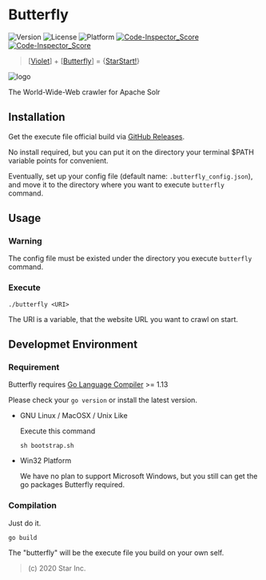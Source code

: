 # Butterfly

![Version](https://img.shields.io/badge/v1-OpenSource-3300AA.svg) ![License](https://img.shields.io/badge/license-MPL--2.0-FF6600.svg) ![Platform](https://img.shields.io/badge/base_on-StarStart!-11BAFF.svg) [![Code-Inspector_Score](https://www.code-inspector.com/project/5659/score/svg) ![Code-Inspector_Score](https://www.code-inspector.com/project/5659/status/svg)](https://frontend.code-inspector.com/public/project/5659/butterfly/dashboard)

> [[Violet](https://github.com/star-inc/violet)] + [[Butterfly](https://github.com/star-inc/butterfly)] = {[StarStart!](https://start.starinc.xyz)}

![logo](logo.svg)

The World-Wide-Web crawler for Apache Solr

## Installation

Get the execute file official build via [GitHub Releases](https://github.com/star-inc/butterfly/releases).

No install required,
but you can put it on the directory your terminal $PATH variable points for convenient.

Eventually,
set up your config file (default name: `.butterfly_config.json`),
and move it to the directory where you want to execute `butterfly` command.

## Usage

### Warning

The config file must be existed under the directory you execute `butterfly` command.

### Execute

    ./butterfly <URI>

The URI is a variable,
that the website URL you want to crawl on start.

## Developmet Environment

### Requirement

Butterfly requires [Go Language Compiler](https://golang.org/dl) >= 1.13

Please check your `go version` or install the latest version.

- GNU Linux / MacOSX / Unix Like

    Execute this command

    `sh bootstrap.sh`

- Win32 Platform

    We have no plan to support Microsoft Windows,
    but you still can get the go packages Butterfly required.

### Compilation

Just do it.

    go build

The "butterfly" will be the execute file you build on your own self.

> (c) 2020 Star Inc.
